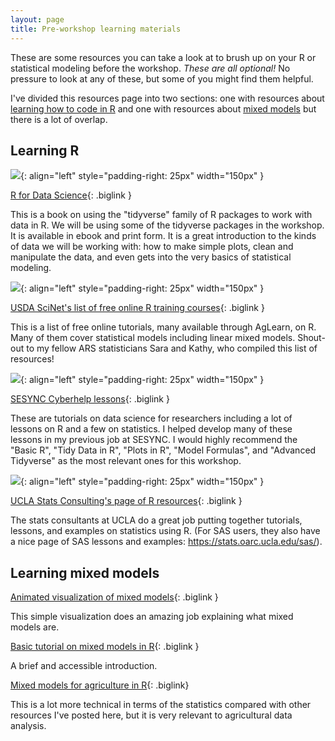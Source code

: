 ```yaml
---
layout: page
title: Pre-workshop learning materials
---
```


These are some resources you can take a look at to brush up on your R or statistical modeling before the workshop. *These are all optional!* No pressure to look at any of these, but some of you might find them helpful. 

I've divided this resources page into two sections: one with resources about [learning how to code in R](#learning-R) and one with resources about [mixed models](#learning-mixed-models) but there is a lot of overlap.

## Learning R

![](https://d33wubrfki0l68.cloudfront.net/b88ef926a004b0fce72b2526b0b5c4413666a4cb/24a30/cover.png){: align="left" style="padding-right: 25px" width="150px" }

[R for Data Science](https://r4ds.had.co.nz/){: .biglink }

This is a book on using the "tidyverse" family of R packages to work with data in R. We will be using some of the tidyverse packages in the workshop. It is available in ebook and print form. It is a great introduction to the kinds of data we will be working with: how to make simple plots, clean and manipulate the data, and even gets into the very basics of statistical modeling.

![](https://content.govdelivery.com/attachments/fancy_images/USDAARS/2019/11/2981209/scinet-logo-small-original_original.png){: align="left" style="padding-right: 25px" width="150px" }

[USDA SciNet's list of free online R training courses](https://scinet.usda.gov/training/free-online-training){: .biglink }

This is a list of free online tutorials, many available through AgLearn, on R. Many of them cover statistical models including linear mixed models. Shout-out to my fellow ARS statisticians Sara and Kathy, who compiled this list of resources!


![](https://sesync-ci.github.io/assets/images/background.png){: align="left" style="padding-right: 25px" width="150px" }

[SESYNC Cyberhelp lessons](https://sesync-ci.github.io/lesson/){: .biglink }

These are tutorials on data science for researchers including a lot of lessons on R and a few on statistics. I helped develop many of these lessons in my previous job at SESYNC. I would highly recommend the "Basic R", "Tidy Data in R", "Plots in R", "Model Formulas", and "Advanced Tidyverse" as the most relevant ones for this workshop.

![](https://upload.wikimedia.org/wikipedia/commons/thumb/e/ed/UCLA_Bruins_script.svg/330px-UCLA_Bruins_script.svg.png){: align="left" style="padding-right: 25px" width="150px" }

[UCLA Stats Consulting's page of R resources](https://stats.oarc.ucla.edu/r/){: .biglink }

The stats consultants at UCLA do a great job putting together tutorials, lessons, and examples on statistics using R. (For SAS users, they also have a nice page of SAS lessons and examples: https://stats.oarc.ucla.edu/sas/).

## Learning mixed models

[Animated visualization of mixed models](http://mfviz.com/hierarchical-models/){: .biglink }

This simple visualization does an amazing job explaining what mixed models are.

[Basic tutorial on mixed models in R](https://ourcodingclub.github.io/tutorials/mixed-models/){: .biglink }

A brief and accessible introduction.

[Mixed models for agriculture in R](https://schmidtpaul.github.io/MMFAIR/){: .biglink}

This is a lot more technical in terms of the statistics compared with other resources I've posted here, but it is very relevant to agricultural data analysis.


